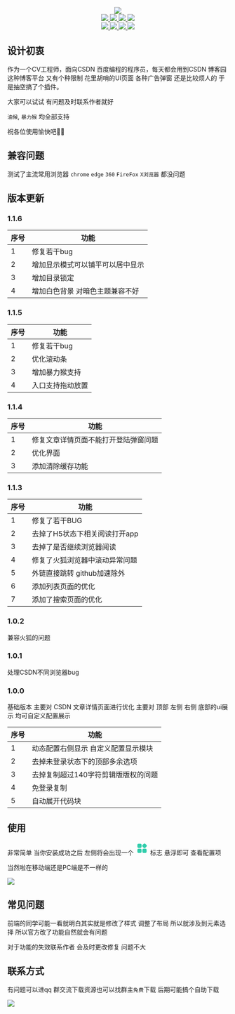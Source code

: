 
 <p align='center'>
    <a title="Hits" target="_blank" href="https://github.com/wandou-cc/blog-ui">
     <img src="https://cdn.jsdelivr.net/gh/wandou-cc/blog-ui@20220918_V1/icon/icon.png"/>
    </a>
  <br>
  <a title="Hits" target="_blank" href="https://github.com/wandou-cc/blog-ui">
    <img src="https://hits.b3log.org/wandou-cc/blog-ui.svg">
  </a>
  <a title="Hits" target="_blank" href="https://github.com/wandou-cc/blog-ui">
    <img src="https://img.shields.io/github/stars/wandou-cc/blog-ui?style=flat-square"/>
  </a>
  <a title="Hits" target="_blank" href="https://github.com/wandou-cc/blog-ui">
    <img src="https://img.shields.io/github/commit-activity/y/wandou-cc/blog-ui?style=flat-square"/>
  </a>
  <a title="Hits" target="_blank" href="https://github.com/wandou-cc/blog-ui">
     <img src="https://img.shields.io/github/last-commit/wandou-cc/blog-ui?style=flat-square"/>
  </a>
  <br>
  <a title="Hits" target="_blank" href="https://github.com/wandou-cc/blog-ui/issues">
    <img src="https://img.shields.io/github/issues/wandou-cc/blog-ui?style=flat-square"/>
  </a>
  <a title="Hits" target="_blank" href="https://github.com/wandou-cc/blog-ui/issues?q=is%3Aissue+is%3Aclosed">
      <img src="https://img.shields.io/github/issues-closed/wandou-cc/blog-ui?style=flat-square"/>
  </a>
  <a title="Hits" target="_blank" href="https://github.com/wandou-cc/blog-ui/pulls">
      <img src="https://img.shields.io/github/issues-pr/wandou-cc/blog-ui?style=flat-square"/>
  </a>
  <a title="Hits" target="_blank" href="https://github.com/wandou-cc/blog-ui">
    <img src="https://img.shields.io/github/watchers/wandou-cc/blog-ui?style=flat-square"/>
  </a>
</p>

## 设计初衷
作为一个CV工程师，面向CSDN 百度编程的程序员，每天都会用到CSDN 博客园 这种博客平台 又有个种限制 花里胡哨的UI页面 各种广告弹窗 还是比较烦人的 于是抽空搞了个插件。

大家可以试试 有问题及时联系作者就好

`油候`, `暴力猴` 均全部支持

 祝各位使用愉快吧🌟🌟


## 兼容问题
  测试了主流常用浏览器 `chrome` `edge` `360` `FireFox` `X浏览器` 都没问题

## 版本更新

### 1.1.6
|序号      | 功能 |
| ----------- | ----------- |
| 1      | 修复若干bug    |
| 2      |  增加显示模式可以铺平可以居中显示   |
| 3      |  增加目录锁定   |
| 4      |  增加白色背景 对暗色主题兼容不好   |



### 1.1.5
|序号      | 功能 |
| ----------- | ----------- |
| 1      | 修复若干bug    |
| 2      | 优化滚动条    |
| 3      | 增加暴力猴支持    |
| 4      | 入口支持拖动放置    |


### 1.1.4
|序号      | 功能 |
| ----------- | ----------- |
| 1      | 修复文章详情页面不能打开登陆弹窗问题    |
| 2      | 优化界面    |
| 3      | 添加清除缓存功能    |


### 1.1.3
|序号      | 功能 |
| ----------- | ----------- |
| 1      | 修复了若干BUG    |
| 2      | 去掉了H5状态下相关阅读打开app        |
| 3      | 去掉了是否继续浏览器阅读        |
| 4      | 修复了火狐浏览器中滚动异常问题        |
| 5      | 外链直接跳转 github加速除外        |
| 6      | 添加列表页面的优化       |
| 7      | 添加了搜索页面的优化       |


### 1.0.2
  兼容火狐的问题
### 1.0.1
  处理CSDN不同浏览器bug

### 1.0.0
  基础版本 主要对 CSDN 文章详情页面进行优化 主要对 顶部 左侧 右侧 底部的ui展示 均可自定义配置展示

|序号      | 功能 |
| ----------- | ----------- |
| 1      | 动态配置右侧显示 自定义配置显示模块    |
| 2      | 去掉未登录状态下的顶部多余选项        |
| 3      | 去掉复制超过140字符剪辑版版权的问题        |
| 4      | 免登录复制        |
| 5      | 自动展开代码块        |

## 使用
非常简单 当你安装成功之后 左侧将会出现一个
<svg t="1661751782189" id="blog-ui-main" class="icon" viewBox="0 0 1024 1024" version="1.1" width='30' xmlns="http://www.w3.org/2000/svg" p-id="1727">
                        <path
                            d="M392.2432 477.3376H244.0192c-49.3056 0-89.2928-39.9872-89.2928-89.2928V239.8208c0-49.3056 39.9872-89.2928 89.2928-89.2928h148.224c49.3056 0 89.2928 39.9872 89.2928 89.2928v148.224c0 49.3056-39.9872 89.2928-89.2928 89.2928zM392.2432 868.3008H244.0192c-49.3056 0-89.2928-39.9872-89.2928-89.2928V630.784c0-49.3056 39.9872-89.2928 89.2928-89.2928h148.224c49.3056 0 89.2928 39.9872 89.2928 89.2928v148.224c0 49.3056-39.9872 89.2928-89.2928 89.2928zM785.0496 868.3008h-148.224c-49.3056 0-89.2928-39.9872-89.2928-89.2928V630.784c0-49.3056 39.9872-89.2928 89.2928-89.2928h148.224c49.3056 0 89.2928 39.9872 89.2928 89.2928v148.224c0 49.3056-39.9872 89.2928-89.2928 89.2928zM647.7824 467.0464l-90.0096-90.0096c-34.8672-34.8672-34.8672-91.4432 0-126.3104l90.0096-90.0096c34.8672-34.8672 91.4432-34.8672 126.3104 0l90.0096 90.0096c34.8672 34.8672 34.8672 91.4432 0 126.3104l-90.0096 90.0096c-34.9184 34.8672-91.4432 34.8672-126.3104 0z"
                            fill="#31cdac" p-id="1728">
                        </path>
                    </svg>
标志 悬浮即可 查看配置项 

当然啦在移动端还是PC端是不一样的

<img src="https://cdn.jsdelivr.net/gh/wandou-cc/blog-ui@20220918_V1/icon/use.jpg"/>

## 常见问题
前端的同学可能一看就明白其实就是修改了样式 调整了布局 所以就涉及到元素选择 所以官方改了功能自然就会有问题 

对于功能的失效联系作者 会及时更改修复 问题不大


## 联系方式
有问题可以进qq 群交流下载资源也可以找群主`免费`下载  后期可能搞个自助下载  

<img src="https://cdn.jsdelivr.net/gh/wandou-cc/blog-ui@20220921_V1/icon/QQ.jpeg"/>
